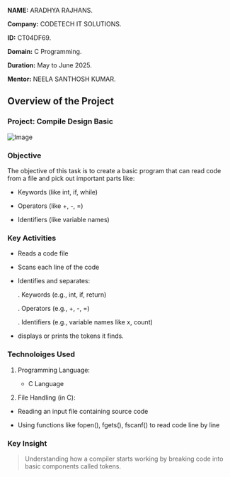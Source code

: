 **NAME:** ARADHYA RAJHANS.

**Company:** CODETECH IT SOLUTIONS.

**ID:** CT04DF69.

**Domain:** C Programming.

**Duration:** May to June 2025.

**Mentor:** NEELA SANTHOSH KUMAR.

## Overview of the Project

### Project: Compile Design Basic
![Image](https://github.com/user-attachments/assets/6478a2fc-707d-4416-b17d-fbcb05bed762)

### Objective
 The objective of this task is to create a basic program that can read code from a file and pick out important parts like:

 - Keywords (like int, if, while)

 - Operators (like +, -, =)

 - Identifiers (like variable names)


### Key Activities

  - Reads a code file

  - Scans each line of the code

  - Identifies and separates:

    . Keywords (e.g., int, if, return)

    . Operators (e.g., +, -, =)

    . Identifiers (e.g., variable names like x, count)

  - displays or prints the tokens it finds.

### Technoloiges Used
1. Programming Language:

   - C Language 

 2. File Handling (in C):

   - Reading an input file containing source code

   - Using functions like fopen(), fgets(), fscanf() to read code line by line

### Key Insight 
> Understanding how a compiler starts working by breaking code into basic components called tokens.



  



